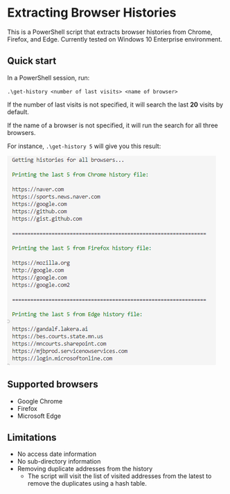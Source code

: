 # Extracting Browser Histories

This is a PowerShell script that extracts browser histories from Chrome, Firefox, and Edge. Currently tested on Windows 10 Enterprise environment.

## Quick start

In a PowerShell session, run:

`.\get-history <number of last visits> <name of browser>`

If the number of last visits is not specified, it will search the last **20** visits by default.

If the name of a browser is not specified, it will run the search for all three browsers.  

For instance, `.\get-history 5` will give you this result:

![result](./images/get-history-demo.PNG)


## Supported browsers

- Google Chrome
- Firefox
- Microsoft Edge

## Limitations

- No access date information
- No sub-directory information
- Removing duplicate addresses from the history
    - The script will visit the list of visited addresses from the latest to remove the duplicates using a hash table. 


